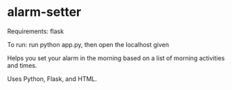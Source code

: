 alarm-setter
============

Requirements: flask

To run: run python app.py, then open the localhost given

Helps you set your alarm in the morning based on a list of morning activities and times.

Uses Python, Flask, and HTML.
